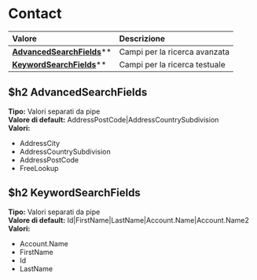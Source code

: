 # Contact

| Valore | Descrizione |
| :--- | :--- |
| [**AdvancedSearchFields**](contact.md#advancedsearchfields)\*\* | Campi per la ricerca avanzata |
| [**KeywordSearchFields**](contact.md#keywordsearchfields)\*\* | Campi per la ricerca testuale |

## $h2 AdvancedSearchFields

**Tipo:** Valori separati da pipe  
**Valore di default:** AddressPostCode\|AddressCountrySubdivision  
**Valori:**

* AddressCity
* AddressCountrySubdivision
* AddressPostCode
* FreeLookup

## $h2 KeywordSearchFields

**Tipo:** Valori separati da pipe  
**Valore di default:** Id\|FirstName\|LastName\|Account.Name\|Account.Name2  
**Valori:**

* Account.Name
* FirstName
* Id
* LastName

